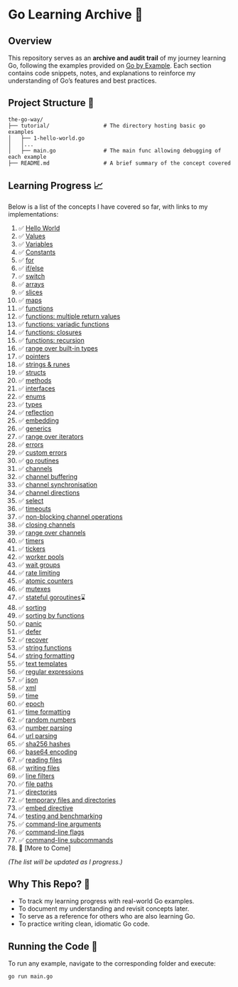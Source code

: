 # Go Learning Archive 📜

## Overview

This repository serves as an **archive and audit trail** of my journey learning Go, following the examples provided on [Go by Example](https://gobyexample.com/). Each section contains code snippets, notes, and explanations to reinforce my understanding of Go’s features and best practices.

## Project Structure 🌳

```
the-go-way/
├── tutorial/                 # The directory hosting basic go examples
│   ├── 1-hello-world.go
│   │...
│   ├── main.go               # The main func allowing debugging of each example
├── README.md                 # A brief summary of the concept covered
```

## Learning Progress 📈

Below is a list of the concepts I have covered so far, with links to my implementations:

1. ✅ [Hello World](tutorial/01-hello-world.go/)
1. ✅ [Values](tutorial/02-values.go/)
1. ✅ [Variables](tutorial/03-variables.go/)
1. ✅ [Constants](tutorial/04-constants.go/)
1. ✅ [for](tutorial/05-for.go/)
1. ✅ [if/else](tutorial/06-if-else.go/)
1. ✅ [switch](tutorial/07-switch.go/)
1. ✅ [arrays](tutorial/08-arrays.go/)
1. ✅ [slices](tutorial/09-slices.go/)
1. ✅ [maps](tutorial/10-maps.go/)
1. ✅ [functions](tutorial/11-functions.go/)
1. ✅ [functions: multiple return values](tutorial/12-multiple-return-values.go/)
1. ✅ [functions: variadic functions](tutorial/13-variadic-functions.go/)
1. ✅ [functions: closures](tutorial/14-closures.go/)
1. ✅ [functions: recursion](tutorial/15-recursion.go/)
1. ✅ [range over built-in types](tutorial/16-range-over-built-in-types.go/)
1. ✅ [pointers](tutorial/17-pointers.go/)
1. ✅ [strings & runes](tutorial/18-strings-and-runes.go/)
1. ✅ [structs](tutorial/19-structs.go/)
1. ✅ [methods](tutorial/20-methods.go/)
1. ✅ [interfaces](tutorial/21-interfaces.go/)
1. ✅ [enums](tutorial/22-enums.go/)
1. ✅ [types](tutorial/23-types.go/)
1. ✅ [reflection](tutorial/24-reflection.go/)
1. ✅ [embedding](tutorial/25-embedding.go/)
1. ✅ [generics](tutorial/26-generics.go/)
1. ✅ [range over iterators](tutorial/27-range-over-iterators.go/)
1. ✅ [errors](tutorial/28-errors.go/)
1. ✅ [custom errors](tutorial/29-custom-errors.go/)
1. ✅ [go routines](tutorial/30-go-routines.go/)
1. ✅ [channels](tutorial/31-channels.go/)
1. ✅ [channel buffering](tutorial/32-channel-buffering.go/)
1. ✅ [channel synchronisation](tutorial/33-channel-synchronization.go/)
1. ✅ [channel directions](tutorial/34-channel-directions.go/)
1. ✅ [select](tutorial/35-select.go/)
1. ✅ [timeouts](tutorial/36-timeouts.go/)
1. ✅ [non-blocking channel operations](tutorial/37-non-blocking-channel-operations.go/)
1. ✅ [closing channels](tutorial/38-closing-channels.go/)
1. ✅ [range over channels](tutorial/39-range-over-channels.go/)
1. ✅ [timers](tutorial/40-timers.go/)
1. ✅ [tickers](tutorial/41-tickers.go/)
1. ✅ [worker pools](tutorial/42-worker-pools.go/)
1. ✅ [wait groups](tutorial/43-wait-groups.go/)
1. ✅ [rate limiting](tutorial/44-rate-limiting.go/)
1. ✅ [atomic counters](tutorial/45-atomic-counters.go/)
1. ✅ [mutexes](tutorial/46-mutexes.go/)
1. ✅ [stateful goroutines](tutorial/47-stateful-goroutines.go/)⌛
1. ✅ [sorting](tutorial/48-sorting.go/)
1. ✅ [sorting by functions](tutorial/49-sorting-by-functions.go/)
1. ✅ [panic](tutorial/50-panic.go/)
1. ✅ [defer](tutorial/51-defer.go/)
1. ✅ [recover](tutorial/52-recover.go/)
1. ✅ [string functions](tutorial/53-string-functions.go/)
1. ✅ [string formatting](tutorial/54-string-formatting.go/)
1. ✅ [text templates](tutorial/55-text-templates.go/)
1. ✅ [regular expressions](tutorial/56-regular-expressions.go/)
1. ✅ [json](tutorial/57-json.go/)
1. ✅ [xml](tutorial/58-xml.go/)
1. ✅ [time](tutorial/59-time.go/)
1. ✅ [epoch](tutorial/60-epoch.go/)
1. ✅ [time formatting](tutorial/61-time-formatting.go/)
1. ✅ [random numbers](tutorial/62-random-numbers.go/)
1. ✅ [number parsing](tutorial/63-number-parsing.go/)
1. ✅ [url parsing](tutorial/64-url-parsing.go/)
1. ✅ [sha256 hashes](tutorial/65-sha256-hashes.go/)
1. ✅ [base64 encoding](tutorial/66-base64-encoding.go/)
1. ✅ [reading files](tutorial/67-reading-files.go/)
1. ✅ [writing files](tutorial/68-writing-files.go/)
1. ✅ [line filters](tutorial/69-line-filters.go/)
1. ✅ [file paths](tutorial/70-file-paths.go/)
1. ✅ [directories](tutorial/71-directories.go/)
1. ✅ [temporary files and directories](tutorial/72-temporary-files-and-directories.go/)
1. ✅ [embed directive](tutorial/73-embed-directive.go/)
1. ✅ [testing and benchmarking](tutorial/74-testing-and-benchmarking_test.go/)
1. ✅ [command-line arguments](tutorial/75-command-line-arguments.go/)
1. ✅ [command-line flags](tutorial/76-command-line-flags.go/)
1. ✅ [command-line subcommands](tutorial/77-command-line-subcommands.go/)
1. 🔄 [More to Come]

_(The list will be updated as I progress.)_

## Why This Repo? 🤔

- To track my learning progress with real-world Go examples.
- To document my understanding and revisit concepts later.
- To serve as a reference for others who are also learning Go.
- To practice writing clean, idiomatic Go code.

## Running the Code 🏃

To run any example, navigate to the corresponding folder and execute:

```sh
go run main.go
```
